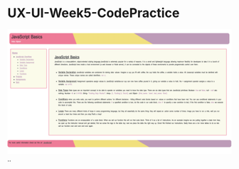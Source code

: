 # UX-UI-Week5-CodePractice

![](https://github.com/HebaAlJassir/UX-UI-Week5-CodePractice/blob/main/Screen%20Shot%20.png)..
